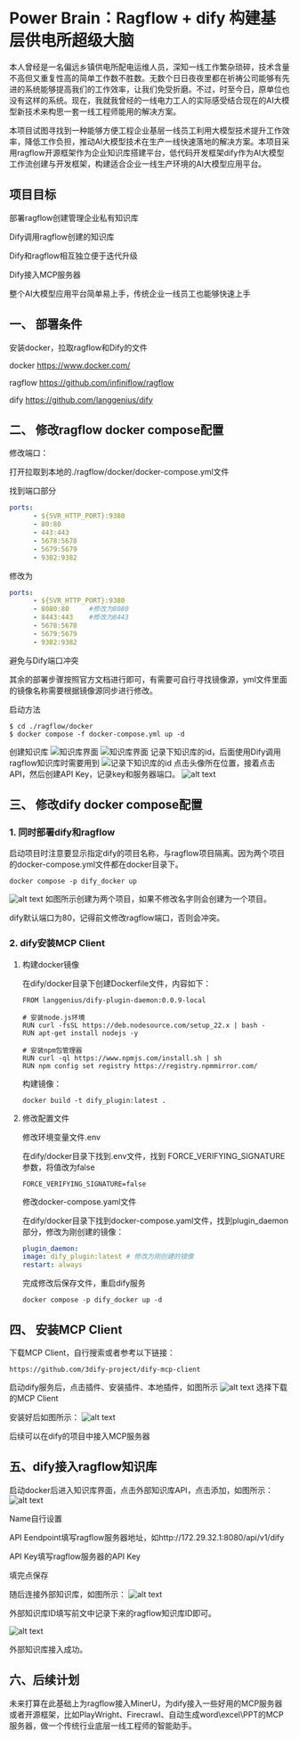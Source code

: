# Power Brain：Ragflow + dify 构建基层供电所超级大脑

本人曾经是一名偏远乡镇供电所配电运维人员，深知一线工作繁杂琐碎，技术含量不高但又重复性高的简单工作数不胜数。无数个日日夜夜里都在祈祷公司能够有先进的系统能够提高我们的工作效率，让我们免受折磨。不过，时至今日，原单位也没有这样的系统。现在，我就我曾经的一线电力工人的实际感受结合现在的AI大模型新技术来构思一套一线工程师能用的解决方案。

本项目试图寻找到一种能够方便工程企业基层一线员工利用大模型技术提升工作效率，降低工作负担，推动AI大模型技术在生产一线快速落地的解决方案。本项目采用ragflow开源框架作为企业知识库搭建平台，低代码开发框架dify作为AI大模型工作流创建与开发框架，构建适合企业一线生产环境的AI大模型应用平台。

## 项目目标

部署ragflow创建管理企业私有知识库

Dify调用ragflow创建的知识库

Dify和ragflow相互独立便于迭代升级

Dify接入MCP服务器

整个AI大模型应用平台简单易上手，传统企业一线员工也能够快速上手

## 一、	部署条件

安装docker，拉取ragflow和Dify的文件

docker https://www.docker.com/

ragflow https://github.com/infiniflow/ragflow

dify https://github.com/langgenius/dify

## 二、	修改ragflow docker compose配置

修改端口：

打开拉取到本地的./ragflow/docker/docker-compose.yml文件

找到端口部分
```yaml
ports:
      - ${SVR_HTTP_PORT}:9380
      - 80:80
      - 443:443
      - 5678:5678
      - 5679:5679
      - 9382:9382 
```
修改为
```yaml
ports:
      - ${SVR_HTTP_PORT}:9380
      - 8080:80     #修改为8080
      - 8443:443    #修改为8443
      - 5678:5678
      - 5679:5679
      - 9382:9382 
```
避免与Dify端口冲突

其余的部署步骤按照官方文档进行即可，有需要可自行寻找镜像源，yml文件里面的镜像名称需要根据镜像源同步进行修改。

启动方法

```
$ cd ./ragflow/docker
$ docker compose -f docker-compose.yml up -d
```
创建知识库
![知识库界面](ragflow01.jpg)
![知识库界面](ragflow02.jpg)
记录下知识库的id，后面使用Dify调用ragflow知识库时需要用到
![记录下知识库的id](ragflow03.jpg)
点击头像所在位置，接着点击API，然后创建API Key，记录key和服务器端口。
![alt text](ragflow05.jpg)

## 三、	修改dify docker compose配置
### 1. 同时部署dify和ragflow
启动项目时注意要显示指定dify的项目名称，与ragflow项目隔离。因为两个项目的docker-compose.yml文件都在docker目录下。
```
docker compose -p dify_docker up
```
![alt text](dify01.jpg)
如图所示创建为两个项目，如果不修改名字则会创建为一个项目。

dify默认端口为80，记得前文修改ragflow端口，否则会冲突。

### 2. dify安装MCP Client

1. 构建docker镜像

      在dify/docker目录下创建Dockerfile文件，内容如下：
      ```
      FROM langgenius/dify-plugin-daemon:0.0.9-local

      # 安装node.js环境
      RUN curl -fsSL https://deb.nodesource.com/setup_22.x | bash -
      RUN apt-get install nodejs -y

      # 安装npm包管理器
      RUN curl -ql https://www.npmjs.com/install.sh | sh
      RUN npm config set registry https://registry.npmmirror.com/
      ```
      构建镜像：
      ```
      docker build -t dify_plugin:latest .
      ```
2. 修改配置文件

      修改环境变量文件.env
      
      在dify/docker目录下找到.env文件，找到    FORCE_VERIFYING_SIGNATURE参数，将值改为false
      ```
      FORCE_VERIFYING_SIGNATURE=false
      ```
      修改docker-compose.yaml文件

      在dify/docker目录下找到docker-compose.yaml文件，找到plugin_daemon部分，修改为刚创建的镜像：
      ```yaml
      plugin_daemon:
      image: dify_plugin:latest # 修改为刚创建的镜像
      restart: always
      ```
      完成修改后保存文件，重启dify服务
      ```
      docker compose -p dify_docker up -d
      ```
## 四、	安装MCP Client

下载MCP Client，自行搜索或者参考以下链接：
```
https://github.com/3dify-project/dify-mcp-client
```
启动dify服务后，点击插件、安装插件、本地插件，如图所示
![alt text](dify04.jpg)
选择下载的MCP Client

安装好后如图所示：
![alt text](dify05.jpg)

后续可以在dify的项目中接入MCP服务器

## 五、dify接入ragflow知识库
启动docker后进入知识库界面，点击外部知识库API，点击添加，如图所示：
![alt text](dify06.jpg)

Name自行设置

API Eendpoint填写ragflow服务器地址，如http://172.29.32.1:8080/api/v1/dify

API Key填写ragflow服务器的API Key

填完点保存

随后连接外部知识库，如图所示：
![alt text](dify03.jpg)

外部知识库ID填写前文中记录下来的ragflow知识库ID即可。

![alt text](dify07.jpg)
      
外部知识库接入成功。


## 六、后续计划

未来打算在此基础上为ragflow接入MinerU，为dify接入一些好用的MCP服务器或者开源框架，比如PlayWright、Firecrawl、自动生成word\excel\PPT的MCP服务器，做一个传统行业底层一线工程师的智能助手。

